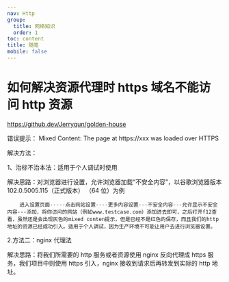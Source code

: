 ```yaml
---
nav: Http
group:
  title: 网络知识
  order: 1
toc: content
title: 随笔
mobile: false
---
```


# 如何解决资源代理时 https 域名不能访问 http 资源

https://github.dev/Jerryqun/golden-house

错误提示：
Mixed Content: The page at https://xxx was loaded over HTTPS

解决方法：

1、治标不治本法：适用于个人调试时使用

解决思路：对浏览器进行设置，允许浏览器加载“不安全内容”，以谷歌浏览器版本 102.0.5005.115（正式版本） （64 位）为例

        进入设置页面-----点击网站设置----更多内容设置---不安全内容---允许显示不安全内容---添加，将你访问的网站（例如www.testcase.com）添加进去即可，之后打开f12查看，虽然还是会出现灰色的mixed conten提示，但是已经不是红色的保存，而且我们的http地址的资源已经成功引入。适用于个人调试，因为生产环境不可能让用户去进行浏览器设置。

2.方法二：nginx 代理法

解决思路：将我们所需要的 http 服务或者资源使用 nginx 反向代理成 https 服务，我们项目中则使用 https 引入，nginx 接收到请求后再转发到实际的 http 地址。
